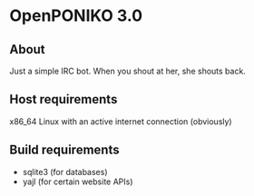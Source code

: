 # OpenPONIKO 3.0

## About
Just a simple IRC bot.
When you shout at her, she shouts back.

## Host requirements
x86_64 Linux with an active internet connection (obviously)

## Build requirements
* sqlite3 (for databases)
* yajl (for certain website APIs)
